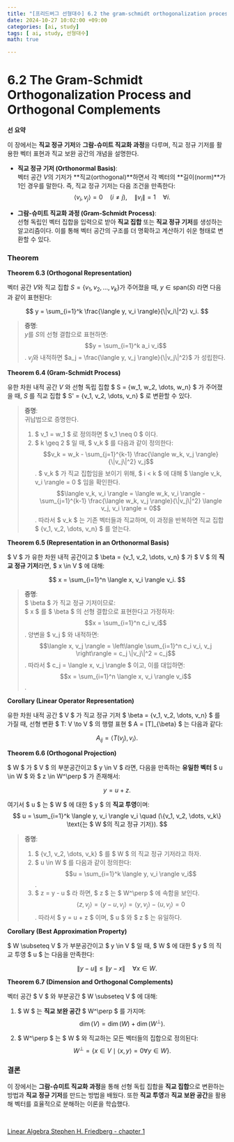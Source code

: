 ```yaml
---
title: "[프리드버그 선형대수] 6.2 the gram-schmidt orthogonalization process and orthogonal complements"
date: 2024-10-27 10:02:00 +09:00  
categories: [ai, study]  
tags: [ ai, study, 선형대수]  
math: true  

---
```


# **6.2 The Gram-Schmidt Orthogonalization Process and Orthogonal Complements**

**선 요약**

이 장에서는 **직교 정규 기저**와 **그람-슈미트 직교화 과정**을 다루며, 직교 정규 기저를 활용한 벡터 표현과 직교 보완 공간의 개념을 설명한다.  

- **직교 정규 기저 (Orthonormal Basis)**:  
  벡터 공간 $V$의 기저가 **직교(orthogonal)**하면서 각 벡터의 **길이(norm)**가 1인 경우를 말한다. 즉, 직교 정규 기저는 다음 조건을 만족한다:  
  $$
  \langle v_i, v_j \rangle = 0 \quad (i \neq j), \quad \|v_i\| = 1 \quad \forall i.
  $$

- **그람-슈미트 직교화 과정 (Gram-Schmidt Process)**:  
  선형 독립인 벡터 집합을 입력으로 받아 **직교 집합** 또는 **직교 정규 기저**를 생성하는 알고리즘이다. 이를 통해 벡터 공간의 구조를 더 명확하고 계산하기 쉬운 형태로 변환할 수 있다.


### **Theorem**

**Theorem 6.3 (Orthogonal Representation)**

벡터 공간 $V$와 직교 집합 $S = \{v_1, v_2, \dots, v_k\}$가 주어졌을 때, $y \in \text{span}(S)$ 라면 다음과 같이 표현된다:

$$
y = \sum_{i=1}^k \frac{\langle y, v_i \rangle}{\|v_i\|^2} v_i.
$$

> **증명**:  
> $y$를 $S$의 선형 결합으로 표현하면:  
> $$y = \sum_{i=1}^k a_i v_i$$.
> $v_j$와 내적하면 $a_j = \frac{\langle y, v_j \rangle}{\|v_j\|^2}$ 가 성립한다.

**Theorem 6.4 (Gram-Schmidt Process)**

유한 차원 내적 공간 $V$ 와 선형 독립 집합 $ S = \{w_1, w_2, \dots, w_n\} $ 가 주어졌을 때, $S$ 를 직교 집합 $ S' = \{v_1, v_2, \dots, v_n\} $ 로 변환할 수 있다.

> **증명**:  
> 귀납법으로 증명한다.  
> 1. $ v_1 = w_1 $ 로 정의하면 $ v_1 \neq 0 $ 이다.  
> 2. $ k \geq 2 $ 일 때, $ v_k $ 를 다음과 같이 정의한다:  
>    $$v_k = w_k - \sum_{j=1}^{k-1} \frac{\langle w_k, v_j \rangle}{\|v_j\|^2} v_j$$.
>    $ v_k $ 가 직교 집합임을 보이기 위해, $ i < k $ 에 대해 $ \langle v_k, v_i \rangle = 0 $ 임을 확인한다.  
>    $$\langle v_k, v_i \rangle = \langle w_k, v_i \rangle - \sum_{j=1}^{k-1} \frac{\langle w_k, v_j \rangle}{\|v_j\|^2} \langle v_j, v_i \rangle = 0$$.
> 따라서 $ v_k $ 는 기존 벡터들과 직교하며, 이 과정을 반복하면 직교 집합 $ \{v_1, v_2, \dots, v_n\} $ 를 얻는다.

**Theorem 6.5 (Representation in an Orthonormal Basis)**

$ V $ 가 유한 차원 내적 공간이고 $ \beta = \{v_1, v_2, \dots, v_n\} $ 가 $ V $ 의 **직교 정규 기저**라면, $ x \in V $ 에 대해:

$$
x = \sum_{i=1}^n \langle x, v_i \rangle v_i.
$$

> **증명**:  
> $ \beta $ 가 직교 정규 기저이므로:  
> $ x $ 를 $ \beta $ 의 선형 결합으로 표현한다고 가정하자:  
> $$x = \sum_{i=1}^n c_i v_i$$.
> 양변을 $ v_j $ 와 내적하면:  
> $$\langle x, v_j \rangle = \left\langle \sum_{i=1}^n c_i v_i, v_j \right\rangle = c_j \|v_j\|^2 = c_j$$.
> 따라서 $ c_j = \langle x, v_j \rangle $ 이고, 이를 대입하면:  
> $$x = \sum_{i=1}^n \langle x, v_i \rangle v_i$$.

**Corollary (Linear Operator Representation)**

유한 차원 내적 공간 $ V $ 가 직교 정규 기저 $ \beta = \{v_1, v_2, \dots, v_n\} $ 를 가질 때, 선형 변환 $ T: V \to V $ 의 행렬 표현 $ A = [T]_{\beta} $ 는 다음과 같다:

$$
A_{ij} = \langle T(v_j), v_i \rangle.
$$

**Theorem 6.6 (Orthogonal Projection)**

$ W $ 가 $ V $ 의 부분공간이고 $ y \in V $ 라면, 다음을 만족하는 **유일한 벡터** $ u \in W $ 와 $ z \in W^\perp $ 가 존재해서:

$$
y = u + z.
$$

여기서 $ u $ 는 $ W $ 에 대한 $ y $ 의 **직교 투영**이며:  
$$
u = \sum_{i=1}^k \langle y, v_i \rangle v_i \quad (\{v_1, v_2, \dots, v_k\} \text{는 $ W $의 직교 정규 기저}).
$$

> **증명**:  
> 1. $ \{v_1, v_2, \dots, v_k\} $ 를 $ W $ 의 직교 정규 기저라고 하자.  
> 2. $ u \in W $ 를 다음과 같이 정의한다:  
>    $$u = \sum_{i=1}^k \langle y, v_i \rangle v_i$$.
> 3. $ z = y - u $ 라 하면, $ z $ 는 $ W^\perp $ 에 속함을 보인다.  
>    $$\langle z, v_j \rangle = \langle y - u, v_j \rangle = \langle y, v_j \rangle - \langle u, v_j \rangle = 0$$.
> 따라서 $ y = u + z $ 이며, $ u $ 와 $ z $ 는 유일하다.

**Corollary (Best Approximation Property)**

$ W \subseteq V $ 가 부분공간이고 $ y \in V $ 일 때, $ W $ 에 대한 $ y $ 의 직교 투영 $ u $ 는 다음을 만족한다:

$$
\|y - u\| \leq \|y - x\| \quad \forall x \in W.
$$

**Theorem 6.7 (Dimension and Orthogonal Complements)**

벡터 공간 $ V $ 와 부분공간 $ W \subseteq V $ 에 대해:

1. $ W $ 는 **직교 보완 공간** $ W^\perp $ 를 가지며:
   $$
   \dim(V) = \dim(W) + \dim(W^\perp).
   $$

2. $ W^\perp $ 는 $ W $ 와 직교하는 모든 벡터들의 집합으로 정의된다:
   $$
   W^\perp = \{ x \in V \mid \langle x, y \rangle = 0 \forall y \in W \}.
   $$

### **결론**

이 장에서는 **그람-슈미트 직교화 과정**을 통해 선형 독립 집합을 **직교 집합**으로 변환하는 방법과 **직교 정규 기저**를 만드는 방법을 배웠다. 또한 **직교 투영**과 **직교 보완 공간**을 활용해 벡터를 효율적으로 분해하는 이론을 학습했다.  

<br/>

[Linear Algebra Stephen H. Friedberg - chapter 1](https://g.co/kgs/PAu2zpL)
